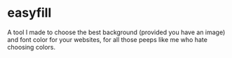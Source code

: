easyfill
========

A tool I made to choose the best background (provided you have an image) and font color for your websites, for all those peeps like me who hate choosing colors.